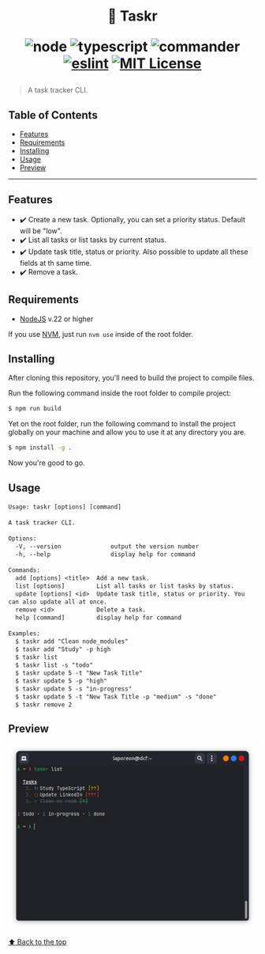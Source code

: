 <h1 align="center"> 📝 Taskr

![node](https://img.shields.io/static/v1?label=node&message=22.14.0&color=2d3748&logo=node.js&style=flat-square)
![typescript](https://img.shields.io/static/v1?label=typescript&message=5.7.3&color=2d3748&logo=typescript&style=flat-square)
![commander](https://img.shields.io/static/v1?label=commander&message=13.1.0&color=2d3748&logo=npm&style=flat-square)
[![eslint](https://img.shields.io/badge/eslint-9.18.0-4b32c3?style=flat-square&logo=eslint)](https://eslint.org/)
[![MIT License](https://img.shields.io/badge/license-MIT-green?style=flat-square)](https://github.com/laporeon/taskr/blob/main/LICENSE)

</h1>

> A task tracker CLI.

## Table of Contents

- [Features](#Features)
- [Requirements](#Requirements)
- [Installing](#installing)
- [Usage](#usage)
- [Preview](#preview)
  <br/>

---

## Features

- ✔️ Create a new task. Optionally, you can set a priority status. Default will be "low".
- ✔️ List all tasks or list tasks by current status.
- ✔️ Update task title, status or priority. Also possible to update all these fields at th same time.
- ✔️ Remove a task.

## Requirements

- [NodeJS](https://nodejs.org/en) v.22 or higher

If you use [NVM](https://github.com/nvm-sh/nvm), just run `nvm use` inside of the root folder.

## Installing

After cloning this repository, you'll need to build the project to compile files.

Run the following command inside the root folder to compile project:

```bash
$ npm run build
```

Yet on the root folder, run the following command to install the project globally on your machine and allow you to use it at any directory you are.

```bash
$ npm install -g .
```

Now you're good to go.

## Usage

```text
Usage: taskr [options] [command]

A task tracker CLI.

Options:
  -V, --version              output the version number
  -h, --help                 display help for command

Commands:
  add [options] <title>  Add a new task.
  list [options]         List all tasks or list tasks by status.
  update [options] <id>  Update task title, status or priority. You can also update all at once.
  remove <id>            Delete a task.
  help [command]         display help for command

Examples:
  $ taskr add "Clean node_modules"
  $ taskr add "Study" -p high
  $ taskr list
  $ taskr list -s "todo"
  $ taskr update 5 -t "New Task Title"
  $ taskr update 5 -p "high"
  $ taskr update 5 -s "in-progress"
  $ taskr update 5 -t "New Task Title -p "medium" -s "done"
  $ taskr remove 2
```

## Preview

![Taskr](./assets/taskr.png)

[⬆ Back to the top](#--taskr)
